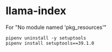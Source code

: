 # llama-index



For "No module named 'pkg_resources'"

```
pipenv uninstall -y setuptools
pipenv install setuptools==39.1.0
```